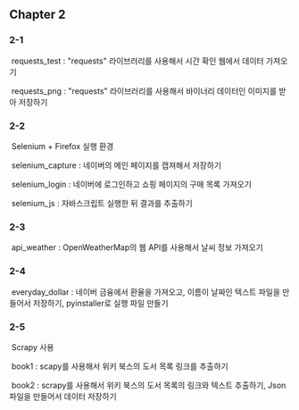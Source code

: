 ## Chapter 2

### 2-1

​	requests_test : "requests" 라이브러리를 사용해서 시간 확인 웹에서 데이터 가져오기

​	requests_png : "requests" 라이브러리를 사용해서 바이너리 데이터인 이미지를 받아 저장하기



### 2-2

​	Selenium + Firefox 실행 환경

​	selenium_capture : 네이버의 메인 페이지를 캡져해서 저장하기

​	selenium_login : 네이버에 로그인하고 쇼핑 페이지의 구매 목록 가져오기

​	selenium_js : 자바스크립트 실행한 뒤 결과를 추출하기



### 2-3

​	api_weather : OpenWeatherMap의 웹 API를 사용해서 날씨 정보 가져오기



### 2-4

​	everyday_dollar : 네이버 금융에서 환율을 가져오고, 이름이 날짜인 텍스트 파일을 만들어서 저장하기, pyinstaller로 실행 파일 만들기



### 2-5

​	Scrapy 사용

​	book1 : scapy를 사용해서 위키 북스의 도서 목록 링크를 추출하기

​	book2 : scrapy를 사용해서 위키 북스의 도서 목록의 링크와 텍스트 추출하기, Json 파일을 만들어서 데이터 저장하기